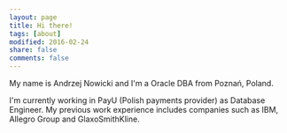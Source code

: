 ```yaml
---
layout: page
title: Hi there!
tags: [about]
modified: 2016-02-24
share: false
comments: false
---
```


My name is Andrzej Nowicki and I'm a Oracle DBA from Poznań, Poland.

I'm currently working in PayU (Polish payments provider) as Database Engineer. My previous work experience includes companies such as IBM, Allegro Group and GlaxoSmithKline.
